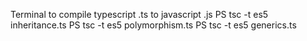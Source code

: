 Terminal to compile typescript .ts to javascript .js
PS tsc -t es5 inheritance.ts
PS  tsc -t es5 polymorphism.ts
PS tsc -t es5 generics.ts  